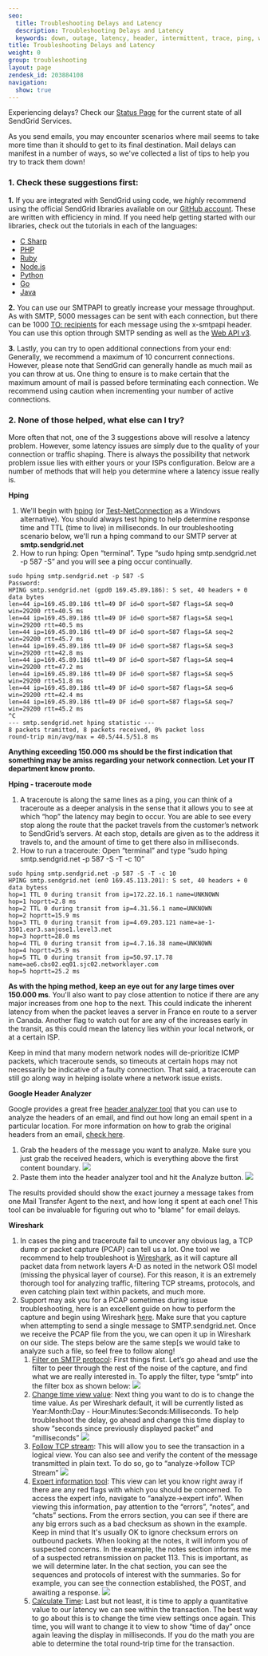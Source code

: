 ```yaml
---
seo:
  title: Troubleshooting Delays and Latency
  description: Troubleshooting Delays and Latency
  keywords: down, outage, latency, header, intermittent, trace, ping, wireshark, traceroute, hop, node, slowness, having issues?, delivering, after, mins, minutes, seconds, ms, milliseconds, slow, delay, hours, delays
title: Troubleshooting Delays and Latency
weight: 0
group: troubleshooting
layout: page
zendesk_id: 203884108
navigation:
  show: true
---
```


<call-out>

Experiencing delays? Check our [Status Page](http://status.sendgrid.com/) for the current state of all SendGrid Services.

</call-out>

 As you send emails, you may encounter scenarios where mail seems to take more time than it should to get to its final destination. Mail delays can manifest in a number of ways, so we've collected a list of tips to help you try to track them down!

### 1. Check these suggestions first:

**1.** If you are integrated with SendGrid using code, we _highly_ recommend using the official SendGrid libraries available on our [GitHub account](https://github.com/sendgrid). These are written with efficiency in mind. If you need help getting started with our libraries, check out the tutorials in each of the languages:

* [C Sharp](https://github.com/sendgrid/sendgrid-csharp/blob/master/README.md)
* [PHP](https://github.com/sendgrid/sendgrid-php/blob/master/README.md)
* [Ruby](https://github.com/sendgrid/sendgrid-ruby/blob/master/README.md)
* [Node.js](https://github.com/sendgrid/sendgrid-nodejs/blob/master/README.md)
* [Python](https://github.com/sendgrid/sendgrid-python/blob/master/README.md)
* [Go](https://github.com/sendgrid/sendgrid-go/blob/master/README.md)
* [Java](https://github.com/sendgrid/sendgrid-java/blob/master/README.md)

**2.** You can use our SMTPAPI to greatly increase your message throughput. As with SMTP, 5000 messages can be sent with each connection, but there can be 1000 [TO: recipients]({{root_url}}/for-developers/sending-email/getting-started-smtp/) for each message using the x-smtpapi header. You can use this option through SMTP sending as well as the [Web API v3]({{root_url}}/api-reference).

**3.** Lastly, you can try to open additional connections from your end: Generally, we recommend a maximum of 10 concurrent connections. However, please note that SendGrid can generally handle as much mail as you can throw at us. One thing to ensure is to make certain that the maximum amount of mail is passed before terminating each connection. We recommend using caution when incrementing your number of active connections.

### 2. None of those helped, what else can I try?

More often that not, one of the 3 suggestions above will resolve a latency problem. However, some latency issues are simply due to the quality of your connection or traffic shaping. There is always the possibility that network problem issue lies with either yours or your ISPs configuration. Below are a number of methods that will help you determine where a latency issue really is.

**Hping**
1. We'll begin with [hping](http://www.hping.org/)
 (or [Test-NetConnection](https://docs.microsoft.com/en-us/powershell/module/nettcpip/test-netconnection?view=win10-ps) as a Windows alternative).
 You should always test hping to help determine response time and TTL (time to live) in milliseconds. In our troubleshooting scenario below, we'll run a hping command to our SMTP server at **smtp.sendgrid.net**
2. How to run hping: Open “terminal”. Type “sudo hping smtp.sendgrid.net -p 587 -S” and you will see a ping occur continually.
```
sudo hping smtp.sendgrid.net -p 587 -S
Password:
HPING smtp.sendgrid.net (gpd0 169.45.89.186): S set, 40 headers + 0 data bytes
len=44 ip=169.45.89.186 ttl=49 DF id=0 sport=587 flags=SA seq=0 win=29200 rtt=40.5 ms
len=44 ip=169.45.89.186 ttl=49 DF id=0 sport=587 flags=SA seq=1 win=29200 rtt=40.5 ms
len=44 ip=169.45.89.186 ttl=49 DF id=0 sport=587 flags=SA seq=2 win=29200 rtt=45.7 ms
len=44 ip=169.45.89.186 ttl=49 DF id=0 sport=587 flags=SA seq=3 win=29200 rtt=42.8 ms
len=44 ip=169.45.89.186 ttl=49 DF id=0 sport=587 flags=SA seq=4 win=29200 rtt=47.2 ms
len=44 ip=169.45.89.186 ttl=49 DF id=0 sport=587 flags=SA seq=5 win=29200 rtt=51.8 ms
len=44 ip=169.45.89.186 ttl=49 DF id=0 sport=587 flags=SA seq=6 win=29200 rtt=42.4 ms
len=44 ip=169.45.89.186 ttl=49 DF id=0 sport=587 flags=SA seq=7 win=29200 rtt=45.2 ms
^C
--- smtp.sendgrid.net hping statistic ---
8 packets tramitted, 8 packets received, 0% packet loss
round-trip min/avg/max = 40.5/44.5/51.8 ms
```

**Anything exceeding 150.000 ms should be the first indication that something may be amiss regarding your network connection. Let your IT department know pronto.**

**Hping - traceroute mode**

1. A traceroute is along the same lines as a ping, you can think of a traceroute as a deeper analysis in the sense that it allows you to see at which “hop” the latency may begin to occur. You are able to see every stop along the route that the packet travels from the customer’s network to SendGrid’s servers. At each stop, details are given as to the address it travels to, and the amount of time to get there also in milliseconds.
2. How to run a traceroute: Open “terminal” and type “sudo hping smtp.sendgrid.net -p 587 -S -T -c 10”
```
sudo hping smtp.sendgrid.net -p 587 -S -T -c 10
HPING smtp.sendgrid.net (en0 169.45.113.201): S set, 40 headers + 0 data bytess
hop=1 TTL 0 during transit from ip=172.22.16.1 name=UNKNOWN
hop=1 hoprtt=2.8 ms
hop=2 TTL 0 during transit from ip=4.31.56.1 name=UNKNOWN
hop=2 hoprtt=15.9 ms
hop=3 TTL 0 during transit from ip=4.69.203.121 name=ae-1-3501.ear3.sanjose1.level3.net
hop=3 hoprtt=28.0 ms
hop=4 TTL 0 during transit from ip=4.7.16.38 name=UNKNOWN
hop=4 hoprtt=25.9 ms
hop=5 TTL 0 during transit from ip=50.97.17.78 name=ae6.cbs02.eq01.sjc02.networklayer.com
hop=5 hoprtt=25.2 ms
```

**As with the hping method, keep an eye out for any large times over 150.000 ms**. You'll also want to pay close attention to notice if there are any major increases from one hop to the next. This could indicate the inherent latency from when the packet leaves a server in France en route to a server in Canada. Another flag to watch out for are any of the increases early in the transit, as this could mean the latency lies within your local network, or at a certain ISP.

Keep in mind that many modern network nodes will de-prioritize ICMP packets, which traceroute sends, so timeouts at certain hops may not necessarily be indicative of a faulty connection. That said, a traceroute can still go along way in helping isolate where a network issue exists.

**Google Header Analyzer**

Google provides a great free [header analyzer tool](https://toolbox.googleapps.com/apps/messageheader/analyzeheader) that you can use to analyze the headers of an email, and find out how long an email spent in a particular location. For more information on how to grab the original headers from an email, [check here]({{root_url}}/ui/sending-email/checking-email-source/).

1. Grab the headers of the message you want to analyze. Make sure you just grab the received headers, which is everything above the first content boundary.
  ![]({{root_url}}/images/headersnocontent.gif)
2. Paste them into the header analyzer tool and hit the Analyze button.
  ![]({{root_url}}/images/headeranalyzer.gif)

The results provided should show the exact journey a message takes from one Mail Transfer Agent to the next, and how long it spent at each one! This tool can be invaluable for figuring out who to "blame" for email delays.

**Wireshark**

1. In cases the ping and traceroute fail to uncover any obvious lag, a TCP dump or packet capture (PCAP) can tell us a lot. One tool we recommend to help troubleshoot is [Wireshark](https://www.wireshark.org/download.html), as it will capture all packet data from network layers A-D as noted in the network OSI model (missing the physical layer of course). For this reason, it is an extremely thorough tool for analyzing traffic, filtering TCP streams, protocols, and even catching plain text within packets, and much more.
2. Support may ask you for a PCAP sometimes during issue troubleshooting, here is an excellent guide on how to perform the capture and begin using Wireshark  [here](http://www.howtogeek.com/104278/how-to-use-wireshark-to-capture-filter-and-inspect-packets/). Make sure that you capture when attempting to send a single message to SMTP.sendgrid.net. Once we receive the PCAP file from the you, we can open it up in Wireshark on our side. The steps below are the same step[s we would take to analyze such a file, so feel free to follow along!
    1. <u>Filter on SMTP protocol</u>: First things first. Let’s go ahead and use the filter to peer through the rest of the noise of the capture, and find what we are really interested in. To apply the filter, type “smtp” into the filter box as shown below:
      ![]({{root_url}}/images/CL_Troubleshooting_Delivery_Issues_16.png)
    2. <u>Change time view value</u>: Next thing you want to do is to change the time value. As per Wireshark default, it will be currently listed as Year:Month:Day - Hour:Minutes:Seconds:Milliseconds. To help troubleshoot the delay, go ahead and change this time display to show “seconds since previously displayed packet” and “milliseconds”
      ![]({{root_url}}/images/CL_Troubleshooting_Delivery_Issues_15.png)
    3. <u>Follow TCP stream</u>: This will allow you to see the transaction in a logical view. You can also see and verify the content of the message transmitted in plain text. To do so, go to “analyze->follow TCP Stream”
      ![]({{root_url}}/images/CL_Troubleshooting_Delivery_Issues_17.png)
    4. <u>Expert information tool</u>: This view can let you know right away if there are any red flags with which you should be concerned. To access the expert info, navigate to “analyze->expert info”. When viewing this information, pay attention to the “errors”, “notes”, and “chats” sections. From the errors section, you can see if there are any big errors such as a bad checksum as shown in the example. Keep in mind that It's usually OK to ignore checksum errors on outbound packets. When looking at the notes, it will inform you of suspected concerns. In the example, the notes section informs me of a suspected retransmission on packet 113. This is important, as we will determine later. In the chat section, you can see the sequences and protocols of interest with the summaries. So for example, you can see the connection established, the POST, and awaiting a response.
      ![]({{root_url}}/images/CL_Troubleshooting_Delivery_Issues_18.png)
    5. <u>Calculate Time</u>: Last but not least, it is time to apply a quantitative value to our latency we can see within the transaction. The best way to go about this is to change the time view settings once again. This time, you will want to change it to view to show “time of day” once again leaving the display in milliseconds. If you do the math you are able to determine the total round-trip time for the transaction.
